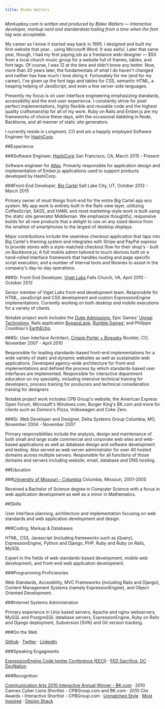 ```yaml
---
title: Blake Walters
---
```


_Markupboy.com is written and produced by Blake Walters  &mdash; Interactive developer, markup nerd and standardista hailing from a time when the font tag was acceptable._

My career as I know it started way back in 1995. I designed and built my first website that year&hellip; using Microsoft Word. It was awful. Later that same year, though, I had my first paying job as a freelance web-designer &mdash; $50 from a local church music group for a website full of frames, tables, and font tags. Of course, I was 12 at the time and didn't know any better. Now, more than 20 years later, the fundamentals of what I do haven't changed and neither has how much I love doing it. Fortunately for me (and for my career), I've given up the font tags and tables for CSS, semantic HTML, a heaping helping of JavaScript, and even a few server-side languages.

Presently my focus is on user interface engineering emphasizing standards, accessibility and the end-user experience. I constantly strive for pixel perfect implementations, highly flexible and reusable code and the highest quality craftsmanship for all of my work. Ruby on Rails and Ember.js are my frameworks of choice these days, with the occasional dabbling in Node, Backbone, and all manner of static site generators.

I currently reside in Longmont, CO and am a happily employed Software Engineer for [HashiCorp](http://www.hashicorp.com).

##Experience

###Software Engineer, [HashiCorp](http://www.hashicorp.com) <time>San Francisco, CA, March 2015 - Present</time>

Software engineer for [Atlas](http://atlas.hashicorp.com). Primarily responsible for application design and implementation of Ember.js applications used to support products developed by HashiCorp.


###Front-End Developer, [Big Cartel](http://www.bigcartel.com) <time>Salt Lake City, UT, October 2012 - March 2015</time>

Primary owner of most things front-end for the entire Big Cartel app eco system.  My app work is entirely built in the Rails view layer, utilitzing CoffeeScript, SASS, and HAML and most marketing-style work is built using the static site generator Middleman.  We emphasize thoughtful, responsive builds for all new products that a delight to use on any sized device from the smallest of smartphones to the largest of desktop displays.

Major contributions include the seamless checkout application that taps into Big Cartel's theming system and integrates with Stripe and PayPal express to provide stores with a style-matched checkout flow for their shop's - built on Backbone.js; A full mobile admin tailored to touch devices built on a hand-rolled interface framework that handles routing and page specific script execution; and a number of internal tools and libraries to assist in the company's day-to-day operations.

###Sr. Front-End Developer, [Viget Labs](http://www.viget.com) <time>Falls Church, VA, April 2010 - October 2012</time>

Senior member of Viget Labs front-end development team. Responsbile for HTML, JavaScript and CSS development and custom ExpressionEngine implementations. Currently working on both desktop and mobile executions for a variety of clients.

Notable project work includes the [Duke Admissions](http://admissions.duke.edu), Epic Games'  [Unreal Technology](http://www.unrealengine.com/), Rails application [BypassLane](http://Bypasslane.com/), [Rumble Games'](http://www.rumblegames.com/) and Philippe Cousteau's [EarthEcho](http://earthecho.org/).

###Sr. User Interface Architect, [Crispin Porter + Bogusky](http://www.cpbgroup.com) <time>Boulder, CO, November 2007 - April 2010</time>

Responsible for leading standards-based front-end implementations for a wide variety of static and dynamic websites as well as sustainable web applications. Developed agency-wide architecture for front-end implementations and defined the process by which standards-based user interfaces are implemented. Responsible for interactive department education on my speciality, including intensive technical training for developers, process training for producers and technical consideration training for designers

Notable project work includes CPB Group's website, the American Express Open Forum, Microsoft's Windows.com, Burger King's BK.com and more for clients such as Domino's Pizza, Volkswagen and Coke Zero.

###Sr. Web Developer and Designer, Delta Systems Group <time>Columbia, MO, November 2004 - November 2007</time>

Primary responsibilities include the analysis, design and maintenance of both small and large scale commercial and corporate web sites and web-based applications as well as database design and software development and testing. Also served as web server administrator for over 40 hosted domains across multiple servers. Responsible for all functions of those domains and servers including website, email, database and DNS hosting.

##Education

###[University of Missouri - Columbia](http://www.mizzou.edu/) <time>Columbia, Missouri, 2001-2005</time>

Received a Bachelor of Science degree in Computer Science with a focus in web application development as well as a minor in Mathematics.

##Skills

User interface planning, architecture and implementation focusing on web standards and web application development and design.

###Coding, Markup & Databases

HTML, CSS, Javascript (including frameworks such as jQuery), ExpressionEngine, Python and Django, PHP, Ruby and Ruby on Rails, MySQL

Expert in the fields of web standards-based development, mobile web development, and front-end web application development.

###Programming Proficiencies

Web Standards, Accesibility, MVC Frameworks (including Rails and Django), Content Management Systems (namely ExpressionEngine), and Object Oriented Development.

###Internet Systems Administration

Primary experience in Unix based servers, Apache and nginx webservers, MySQL and PostgreSQL database servers, ExpressionEngine, Ruby on Rails and Django deployment, Subversion (SVN) and Git version tracking.

###On the Web

[Github](http://www.github.com/markupboy) &middot; [Twitter](http://www.twitter.com/markupboy) &middot; [LinkedIn](http://www.linkedin.com/in/blakewalters)

###Speaking Engagments

[ExpressionEngine Code Igniter Conference (EECI)](http://eeciconf.com/) &middot; [FED Sacrifice, DC](http://dc.fedsacrifice.com/) &middot; [DevNation](http://devnation.us/events/13)

###Recognition

[Communication Arts 2010 Interactive Annual Winner - BK.com](http://www.commarts.com/interactive/cai10/bk.com.html) &middot; 2010 Cannes Cyber Lions Shortlist - CPBGroup.com and BK.com &middot; 2010 Clio Awards - Interactive Shortlist - CPBGroup.com &middot; [Unmatched Style](http://www.unmatchedstyle.com/podcast/episode-30-ums-podcast.php) &middot; [Most Inspired](http://www.mostinspired.com/sites/view/2e87c36fa48348b4f161dd7511bcb1b1) &middot; [Design Shack](http://www.designshack.co.uk/design/blake-walters.html)
